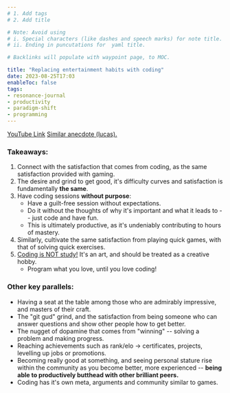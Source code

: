 ```yaml
---
# 1. Add tags
# 2. Add title

# Note: Avoid using 
# i. Special characters (like dashes and speech marks) for note title. 
# ii. Ending in puncutations for  yaml title.  

# Backlinks will populate with waypoint page, to MOC. 

title: "Replacing entertainment habits with coding"
date: 2023-08-25T17:03
enableToc: false
tags:
- resonance-journal
- productivity
- paradigm-shift
- programming
---
```



[YouTube Link](https://www.youtube.com/watch?v=jclr0N6mvUI)
[Similar anecdote (lucas).](https://www.youtube.com/watch?v=qBC6VHhj64c)

### Takeaways: 
1. Connect with the satisfaction that comes from coding, as the same satisfaction provided with gaming. 
2. The desire and grind to get good, it's difficulty curves and satisfaction is fundamentally **the same**. 
3. Have coding sessions **without purpose**: 
	- Have a guilt-free session without expectations. 
	- Do it without the thoughts of why it's important and what it leads to -- just code and have fun. 
	- This is ultimately productive, as it's undeniably contributing to hours of mastery. 
4. Similarly, cultivate the same satisfaction from playing quick games, with that of solving quick exercises. 
5. [Coding is NOT study!](https://www.youtube.com/watch?v=HggHXFnPOY4) It's an art, and should be treated as a creative hobby. 
	- Program what you love, until you love coding!


### Other key parallels: 
- Having a seat at the table among those who are admirably impressive, and masters of their craft. 
- The "git gud" grind, and the satisfaction from being someone who can answer questions and show other people how to get better. 
- The nugget of dopamine that comes from "winning" -- solving a problem and making progress. 
- Reaching achievements such as rank/elo -> certificates, projects, levelling up jobs or promotions.
- Becoming really good at something, and seeing personal stature rise within the community as you become better, more experienced -- **being able to productively butthead with other brilliant peers.**  
- Coding has it's own meta, arguments and community similar to games. 
